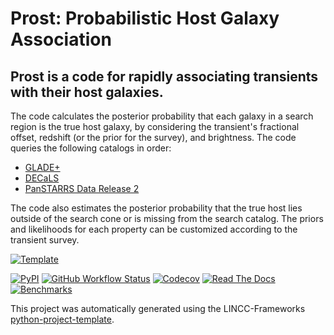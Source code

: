 
# Prost: Probabilistic Host Galaxy Association
## Prost is a code for rapidly associating transients with their host galaxies. 
The code calculates the posterior probability that each galaxy in a search region is the true host galaxy, by considering
the transient's fractional offset, redshift (or the prior for the survey), and brightness. The code queries the following catalogs in order: 
* <a href="https://ui.adsabs.harvard.edu/abs/2022MNRAS.514.1403D">GLADE+</a>  
* <a href="https://ui.adsabs.harvard.edu/abs/2019AJ....157..168D">DECaLS</a>
* <a href="https://ui.adsabs.harvard.edu/abs/2016arXiv161205560C">PanSTARRS Data Release 2</a>

The code also estimates the posterior probability that the true host lies outside of the search cone or is missing from the search catalog. The priors and likelihoods for each property can be customized according to the transient survey.

[![Template](https://img.shields.io/badge/Template-LINCC%20Frameworks%20Python%20Project%20Template-brightgreen)](https://lincc-ppt.readthedocs.io/en/latest/)

[![PyPI](https://img.shields.io/pypi/v/prost?color=blue&logo=pypi&logoColor=white)](https://pypi.org/project/prost/)
[![GitHub Workflow Status](https://img.shields.io/github/actions/workflow/status/alexandergagliano/prost/smoke-test.yml)](https://github.com/alexandergagliano/prost/actions/workflows/smoke-test.yml)
[![Codecov](https://codecov.io/gh/alexandergagliano/prost/branch/main/graph/badge.svg)](https://codecov.io/gh/alexandergagliano/prost)
[![Read The Docs](https://img.shields.io/readthedocs/astro_prost)](https://astro-prost.readthedocs.io/)
[![Benchmarks](https://img.shields.io/github/actions/workflow/status/alexandergagliano/prost/asv-main.yml?label=benchmarks)](https://alexandergagliano.github.io/prost/)

This project was automatically generated using the LINCC-Frameworks 
[python-project-template](https://github.com/lincc-frameworks/python-project-template).
